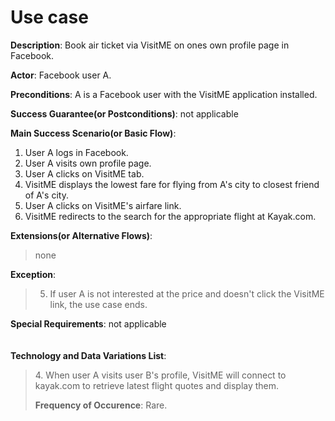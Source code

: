 # Use case #

**Description**: Book air ticket via VisitME on ones own profile page in Facebook.


**Actor**: Facebook user A.


**Preconditions**: A is a Facebook user with the VisitME application installed.


**Success Guarantee(or Postconditions)**: not applicable


**Main Success Scenario(or Basic Flow)**:
  1. User A logs in Facebook.
  1. User A visits own profile page.
  1. User A clicks on VisitME tab.
  1. VisitME displays the lowest fare for flying from A's city to closest friend of A's city.
  1. User A clicks on VisitME's airfare link.
  1. VisitME redirects to the search for the appropriate flight at Kayak.com.


**Extensions(or Alternative Flows)**:
> none


**Exception**:
> 5. If user A is not interested at the price and doesn't click the VisitME link, the use case ends.<br></li></ul>


<b>Special Requirements</b>: not applicable<br>
<br>
<br>
<b>Technology and Data Variations List</b>:<br>
<blockquote>4. When user A visits user B's profile, VisitME will connect to kayak.com to retrieve latest flight quotes and display them.


**Frequency of Occurence**: Rare.
